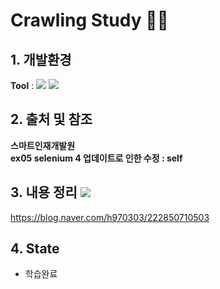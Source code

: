 # Crawling Study 👨‍💻

## 1. 개발환경
<Strong>Tool</Strong> : <img src="https://img.shields.io/badge/Jupyter-F37626?style=flat-square&logo=Jupyter&logoColor=white"/> <img src="https://img.shields.io/badge/Python-3776AB?style=flat-square&logo=Python&logoColor=white"/>

## 2. 출처 및 참조
<b>스마트인재개발원</b> <br>
<b>ex05 selenium 4 업데이트로 인한 수정 : self</b>

## 3. 내용 정리 <img src="https://img.shields.io/badge/ My blog-03C75A?style=flat-square&logo=Naver&logoColor=white&link=https://blog.naver.com/h970303"/>
https://blog.naver.com/h970303/222850710503

## 4. State
- 학습완료
